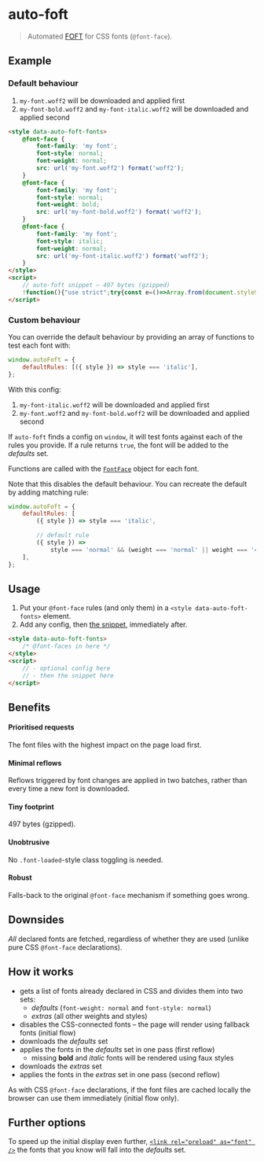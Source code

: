 # auto-foft

> Automated [FOFT](https://www.zachleat.com/web/foft) for CSS fonts (`@font-face`).

## Example

### Default behaviour

1. `my-font.woff2` will be downloaded and applied first
2. `my-font-bold.woff2` and `my-font-italic.woff2` will be downloaded and applied second

```html
<style data-auto-foft-fonts>
    @font-face {
        font-family: 'my font';
        font-style: normal;
        font-weight: normal;
        src: url('my-font.woff2') format('woff2');
    }
    @font-face {
        font-family: 'my font';
        font-style: normal;
        font-weight: bold;
        src: url('my-font-bold.woff2') format('woff2');
    }
    @font-face {
        font-family: 'my font';
        font-style: italic;
        font-weight: normal;
        src: url('my-font-italic.woff2') format('woff2');
    }
</style>
<script>
    // auto-foft snippet – 497 bytes (gzipped)
    !function(){"use strict";try{const e=()=>Array.from(document.styleSheets).find((o=>void 0!==o.ownerNode.dataset.autoFoftFonts));var o,t;const s=null!==(t=null===(o=window.autoFoft)||void 0===o?void 0:o.defaultRules)&&void 0!==t?t:[o=>"normal"===o.style&&("normal"===o.weight||"400"===o.weight)],n=o=>s.some((t=>(console.log(o,t(o)),t(o)))),a=o=>o.reduce(((o,t)=>(n(t)?o.defaults.push(t):o.extras.push(t),o)),{defaults:[],extras:[]}),d=o=>Promise.all(o.map((o=>(o.load(),o.loaded)))).then((()=>{requestAnimationFrame((()=>{o.forEach((o=>{document.fonts.add(o)}))}))}));if("fonts"in document){const o=e();if(o)try{const t=Array.from(document.fonts);o.disabled=!0;const{defaults:e,extras:s}=a(t);d(e).then((()=>{d(s)}))}catch(t){console.error(t),o.disabled=!1}else console.warn("Could not find '[data-auto-foft-fonts]' stylesheet.")}}catch(o){console.error(o)}}();
</script>
```

### Custom behaviour

You can override the default behaviour by providing an array of functions to test each font with:

```js
window.autoFoft = {
    defaultRules: [({ style }) => style === 'italic'],
};
```

With this config:

1. `my-font-italic.woff2` will be downloaded and applied first
2. `my-font.woff2` and `my-font-bold.woff2` will be downloaded and applied second

If `auto-foft` finds a config on `window`, it will test fonts against each of the rules you provide. If a rule returns `true`, the font will be added to the _defaults_ set.

Functions are called with the [`FontFace`](https://developer.mozilla.org/en-US/docs/Web/API/FontFace) object for each font.

Note that this disables the default behaviour. You can recreate the default by adding matching rule:

```js
window.autoFoft = {
    defaultRules: [
        ({ style }) => style === 'italic',

        // default rule
        ({ style }) =>
            style === 'normal' && (weight === 'normal' || weight === '400'),
    ],
};
```

## Usage

1. Put your `@font-face` rules (and only them) in a `<style data-auto-foft-fonts>` element.
2. Add any config, then [the snippet](dist/snippet.min.js), immediately after.

```html
<style data-auto-foft-fonts>
    /* @font-faces in here */
</style>
<script>
    // - optional config here
    // - then the snippet here
</script>
```

## Benefits

#### Prioritised requests

The font files with the highest impact on the page load first.

#### Minimal reflows

Reflows triggered by font changes are applied in two batches, rather than every time a new font is downloaded.

#### Tiny footprint

497 bytes (gzipped).

#### Unobtrusive

No `.font-loaded`-style class toggling is needed.

#### Robust

Falls-back to the original `@font-face` mechanism if something goes wrong.

## Downsides

_All_ declared fonts are fetched, regardless of whether they are used (unlike pure CSS `@font-face` declarations).

## How it works

-   gets a list of fonts already declared in CSS and divides them into two sets:
    -   _defaults_ (`font-weight: normal` and `font-style: normal`)
    -   _extras_ (all other weights and styles)
-   disables the CSS-connected fonts – the page will render using fallback fonts (initial flow)
-   downloads the _defaults_ set
-   applies the fonts in the _defaults_ set in one pass (first reflow)
    -   missing **bold** and _italic_ fonts will be rendered using faux styles
-   downloads the _extras_ set
-   applies the fonts in the _extras_ set in one pass (second reflow)

As with CSS `@font-face` declarations, if the font files are cached locally the browser can use them immediately (initial flow only).

## Further options

To speed up the initial display even further, [`<link rel="preload" as="font" />`](https://developer.mozilla.org/en-US/docs/Web/HTML/Preloading_content) the fonts that you know will fall into the _defaults_ set.
